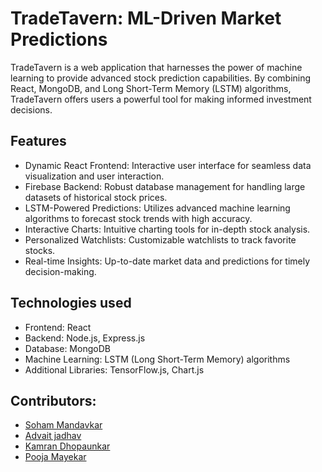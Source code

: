 # TradeTavern: ML-Driven Market Predictions

TradeTavern is a web application that harnesses the power of machine learning to provide advanced stock prediction capabilities. By combining React, MongoDB, and Long Short-Term Memory (LSTM) algorithms, TradeTavern offers users a powerful tool for making informed investment decisions.

## Features

-   Dynamic React Frontend: Interactive user interface for seamless data visualization and user interaction.
-   Firebase Backend: Robust database management for handling large datasets of historical stock prices.
-   LSTM-Powered Predictions: Utilizes advanced machine learning algorithms to forecast stock trends with high accuracy.
-   Interactive Charts: Intuitive charting tools for in-depth stock analysis.
-   Personalized Watchlists: Customizable watchlists to track favorite stocks.
-   Real-time Insights: Up-to-date market data and predictions for timely decision-making.

## Technologies used

-   Frontend: React
-   Backend: Node.js, Express.js
-   Database: MongoDB
-   Machine Learning: LSTM (Long Short-Term Memory) algorithms
-   Additional Libraries: TensorFlow.js, Chart.js

## Contributors:

-   [Soham Mandavkar](https://github.com/Radical-Ghost)
-   [Advait jadhav](https://github.com/hunterhacker29)
-   [Kamran Dhopaunkar](https://github.com/Kamran2416)
-   [Pooja Mayekar](https://github.com/TonyChopper64)
